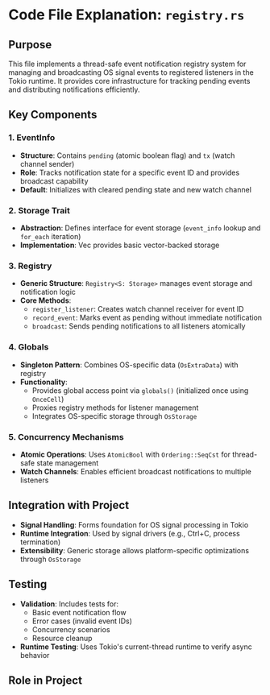 # Code File Explanation: `registry.rs`

## Purpose
This file implements a thread-safe event notification registry system for managing and broadcasting OS signal events to registered listeners in the Tokio runtime. It provides core infrastructure for tracking pending events and distributing notifications efficiently.

## Key Components

### 1. EventInfo
- **Structure**: Contains `pending` (atomic boolean flag) and `tx` (watch channel sender)
- **Role**: Tracks notification state for a specific event ID and provides broadcast capability
- **Default**: Initializes with cleared pending state and new watch channel

### 2. Storage Trait
- **Abstraction**: Defines interface for event storage (`event_info` lookup and `for_each` iteration)
- **Implementation**: Vec<EventInfo> provides basic vector-backed storage

### 3. Registry
- **Generic Structure**: `Registry<S: Storage>` manages event storage and notification logic
- **Core Methods**:
  - `register_listener`: Creates watch channel receiver for event ID
  - `record_event`: Marks event as pending without immediate notification
  - `broadcast`: Sends pending notifications to all listeners atomically

### 4. Globals
- **Singleton Pattern**: Combines OS-specific data (`OsExtraData`) with registry
- **Functionality**:
  - Provides global access point via `globals()` (initialized once using `OnceCell`)
  - Proxies registry methods for listener management
  - Integrates OS-specific storage through `OsStorage`

### 5. Concurrency Mechanisms
- **Atomic Operations**: Uses `AtomicBool` with `Ordering::SeqCst` for thread-safe state management
- **Watch Channels**: Enables efficient broadcast notifications to multiple listeners

## Integration with Project
- **Signal Handling**: Forms foundation for OS signal processing in Tokio
- **Runtime Integration**: Used by signal drivers (e.g., Ctrl+C, process termination)
- **Extensibility**: Generic storage allows platform-specific optimizations through `OsStorage`

## Testing
- **Validation**: Includes tests for:
  - Basic event notification flow
  - Error cases (invalid event IDs)
  - Concurrency scenarios
  - Resource cleanup
- **Runtime Testing**: Uses Tokio's current-thread runtime to verify async behavior

## Role in Project